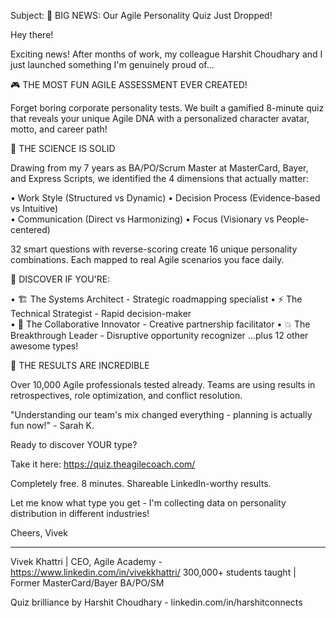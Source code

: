 Subject: 🚀 BIG NEWS: Our Agile Personality Quiz Just Dropped!

Hey there!

Exciting news! After months of work, my colleague Harshit Choudhary and I just launched something I'm genuinely proud of...

🎮 THE MOST FUN AGILE ASSESSMENT EVER CREATED!

Forget boring corporate personality tests. We built a gamified 8-minute quiz that reveals your unique Agile DNA with a personalized character avatar, motto, and career path!

🔬 THE SCIENCE IS SOLID

Drawing from my 7 years as BA/PO/Scrum Master at MasterCard, Bayer, and Express Scripts, we identified the 4 dimensions that actually matter:

• Work Style (Structured vs Dynamic)
• Decision Process (Evidence-based vs Intuitive)  
• Communication (Direct vs Harmonizing)
• Focus (Visionary vs People-centered)

32 smart questions with reverse-scoring create 16 unique personality combinations. Each mapped to real Agile scenarios you face daily.

🎯 DISCOVER IF YOU'RE:

• 🏗️ The Systems Architect - Strategic roadmapping specialist
• ⚡ The Technical Strategist - Rapid decision-maker  
• 🎨 The Collaborative Innovator - Creative partnership facilitator
• 💥 The Breakthrough Leader - Disruptive opportunity recognizer
...plus 12 other awesome types!

🎉 THE RESULTS ARE INCREDIBLE

Over 10,000 Agile professionals tested already. Teams are using results in retrospectives, role optimization, and conflict resolution.

"Understanding our team's mix changed everything - planning is actually fun now!" - Sarah K.

Ready to discover YOUR type?

Take it here: https://quiz.theagilecoach.com/

Completely free. 8 minutes. Shareable LinkedIn-worthy results.

Let me know what type you get - I'm collecting data on personality distribution in different industries!

Cheers,
Vivek

---
Vivek Khattri | CEO, Agile Academy  - https://www.linkedin.com/in/vivekkhattri/
300,000+ students taught | Former MasterCard/Bayer BA/PO/SM

Quiz brilliance by Harshit Choudhary - linkedin.com/in/harshitconnects